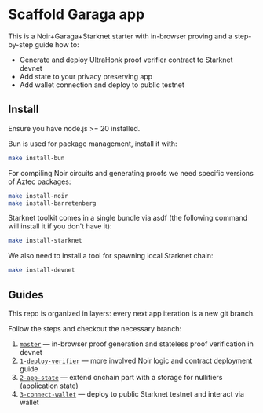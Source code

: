 # Scaffold Garaga app

This is a Noir+Garaga+Starknet starter with in-browser proving and a step-by-step guide how to:
- Generate and deploy UltraHonk proof verifier contract to Starknet devnet
- Add state to your privacy preserving app
- Add wallet connection and deploy to public testnet

## Install

Ensure you have node.js >= 20 installed.  

Bun is used for package management, install it with:
```sh
make install-bun
```

For compiling Noir circuits and generating proofs we need specific versions of Aztec packages:
```sh
make install-noir
make install-barretenberg
```

Starknet toolkit comes in a single bundle via asdf (the following command will install it if you don't have it):
```sh
make install-starknet
```

We also need to install a tool for spawning local Starknet chain:
```sh
make install-devnet
```

## Guides

This repo is organized in layers: every next app iteration is a new git branch.  

Follow the steps and checkout the necessary branch:
1. [`master`](https://github.com/m-kus/scaffold-garaga/tree/master) — in-browser proof generation and stateless proof verification in devnet
2. [`1-deploy-verifier`](https://github.com/m-kus/scaffold-garaga/tree/1-deploy-verifier) — more involved Noir logic and contract deployment guide
3. [`2-app-state`](https://github.com/m-kus/scaffold-garaga/tree/2-app-state) — extend onchain part with a storage for nullifiers (application state)
4. [`3-connect-wallet`](https://github.com/m-kus/scaffold-garaga/tree/3-connect-wallet) — deploy to public Starknet testnet and interact via wallet

